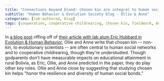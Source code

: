 ```yaml
---
title: "Connections beyond blood: chosen kin are integral to human social life"
subtitle: "Human Behavior & Evolution Society blog - Ollie & Anne"
categories: [lab-authored, blog]
tags: [cooperation, cooperative childrearing, chosen kin, fieldwork, Anne]
---
```

In [a blog post](https://www.hbes.com/connections-beyond-blood/) riffing off of [their article with lab alum Eric Hubbard in Evolution & Human Behavior](https://www.sciencedirect.com/science/article/abs/pii/S1090513823000843), Ollie and Anne write that chosen kin -- non-kin, to evolutionary scientists -- are often central to human social networks and to cooperative childrearing, though they're understudied. Though godparents don't have measurable impacts on educational attainment in rural Bolivia, as Eric, Ollie, and Anne predicted in the paper, they do play other key roles. Ollie and Anne close by suggesting that studying chosen kin helps "honor the resilience and diversity of human social bonds."
